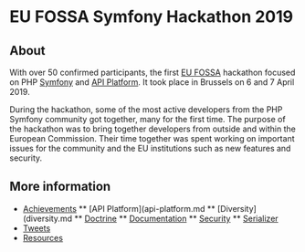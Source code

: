 # EU FOSSA Symfony Hackathon 2019

## About

With over 50 confirmed participants, the first [EU FOSSA](https://joinup.ec.europa.eu/collection/eu-fossa-2/about) hackathon focused on PHP [Symfony](https://symfony.com) and [API Platform](https://api-platform.com/).
It took place in Brussels on 6 and 7 April 2019.

During the hackathon, some of the most active developers from the PHP Symfony community got together, many for the first time. The purpose of the hackathon was to bring together developers from outside and within the European Commission. Their time together was spent working on important issues for the community and the EU institutions such as new features and security.

## More information

* [Achievements](achievements.md)
** [API Platform](api-platform.md
** [Diversity](diversity.md
** [Doctrine](doctrine.md)
** [Documentation](documentation.md)
** [Security](security.md)
** [Serializer](serializer.md)
* [Tweets](tweets.md)
* [Resources](resources.md)
